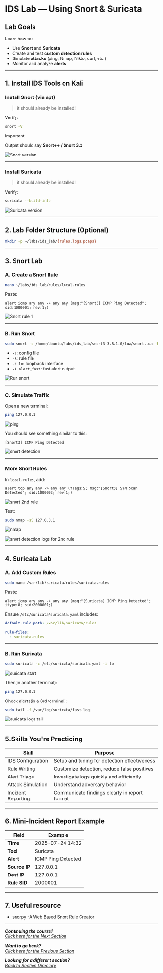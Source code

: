 # IDS Lab — Using Snort & Suricata
 
## Lab Goals
 
Learn how to:
- Use **Snort** and **Suricata** 
- Create and test **custom detection rules**
- Simulate **attacks** (ping, Nmap, Nikto, curl, etc.)
- Monitor and analyze **alerts**
 
 
---
 
## 1. Install IDS Tools on Kali
 
### Install Snort (via apt)

>it should already be installed!
 
Verify:
 
```bash
snort -V
```
>[!IMPORTANT]
>
> Output should say **Snort++ / Snort 3.x**
 
![Snort version](./ids_lab_photos/snort_version.png)

---
 
### Install Suricata
 

>it should already be installed!

Verify:
 
```bash
suricata --build-info
```

![Suricata version](./ids_lab_photos/suricata_version.png)

---
 
## 2. Lab Folder Structure (Optional)
 
```bash
mkdir -p ~/labs/ids_lab/{rules,logs,pcaps}
```
 
---
 
## 3. Snort Lab
 
### A. Create a Snort Rule
 
```bash
nano ~/labs/ids_lab/rules/local.rules
```
 
Paste:
 
```snort
alert icmp any any -> any any (msg:"[Snort3] ICMP Ping Detected"; sid:1000001; rev:1;)
```
 
![Snort rule 1](./ids_lab_photos/nano_snort_rule.png)

---
 
###  B. Run Snort 
 
```bash
sudo snort -c /home/ubuntu/labs/ids_lab/snort3-3.8.1.0/lua/snort.lua -R ~/labs/ids_lab/rules/local.rules -i lo -A alert_fast 
```
 
- `-c`: config file
- `-R`: rule file
- `-i lo`: loopback interface
- `-A alert_fast`: fast alert output
 
![Run snort](./ids_lab_photos/Snort_run.png)

---
 
### C. Simulate Traffic
 
Open a new terminal:
 
```bash
ping 127.0.0.1
```
 
![ping](./ids_lab_photos/ping_command.png)

 You should see something similar to this:
 
```
[Snort3] ICMP Ping Detected
```
 
![snort detection](./ids_lab_photos/Snort_detection.png)

---
 
### More Snort Rules
 
In `local.rules`, add:
 
```snort
alert tcp any any -> any any (flags:S; msg:"[Snort3] SYN Scan Detected"; sid:1000002; rev:1;)
```
 
![snort 2nd rule](./ids_lab_photos/snort_second_rule.png)

Test:
 
```bash
sudo nmap -sS 127.0.0.1
```
 
![nmap](./ids_lab_photos/nmap_scan.png)

![snort detection logs for 2nd rule](./ids_lab_photos/snort_second_rule_detection.png)

---
 
## 4. Suricata Lab
 
### A. Add Custom Rules
 
```bash
sudo nano /var/lib/suricata/rules/suricata.rules
```
 
Paste:
 
```suricata
alert icmp any any -> any any (msg:"[Suricata] ICMP Ping Detected"; itype:8; sid:2000001;)
```
 
Ensure `/etc/suricata/suricata.yaml` includes:
 
```yaml
default-rule-path: /var/lib/suricata/rules
 
rule-files:
  - suricata.rules
```
 
---
 
### B. Run Suricata
 
```bash
sudo suricata -c /etc/suricata/suricata.yaml -i lo
```

![suricata start](./ids_lab_photos/start_suricata.png)

Then(in another terminal):
 
```bash
ping 127.0.0.1
```
 
Check alerts(in a 3rd terminal):
 
```bash
sudo tail -f /var/log/suricata/fast.log
```

![suricata logs tail](./ids_lab_photos/suricata_detection_logs_tail.png)
 
---
 
## 5.Skills You're Practicing
 
| Skill              | Purpose                                           |
|-------------------|---------------------------------------------------|
| IDS Configuration | Setup and tuning for detection effectiveness      |
| Rule Writing       | Customize detection, reduce false positives       |
| Alert Triage       | Investigate logs quickly and efficiently          |
| Attack Simulation  | Understand adversary behavior                     |
| Incident Reporting | Communicate findings clearly in report format     |
 
---
 
##  6. Mini-Incident Report Example
 
| Field           | Example                       |
|----------------|-------------------------------|
| **Time**        | 2025-07-24 14:32              |
| **Tool**        | Suricata                      |
| **Alert**       | ICMP Ping Detected            |
| **Source IP**   | 127.0.0.1                     |
| **Dest IP**     | 127.0.0.1                     |
| **Rule SID**    | 2000001                       |
 
 
---
 
## 7. Useful resource
 
- [snorpy](https://snorpy.cyb3rs3c.net) -A Web Based Snort Rule Creator

 ***               

<b><i>Continuing the course?</b>
</br>
[Click here for the Next Section](/courseFiles/Section_06-browserAndCloudSecurity/browserAndCloudSecurity.md)</i>

<b><i>Want to go back?</b>
</br>
[Click here for the Previous Section](/courseFiles/Section_04-socScripting/socScripting.md)

<b><i>Looking for a different section? </b></br>[Back to Section Directory](/coursenavigation.md)</i>